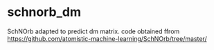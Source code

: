 # schnorb_dm
SchNOrb adapted to predict dm matrix. 
code obtained ffrom https://github.com/atomistic-machine-learning/SchNOrb/tree/master/
